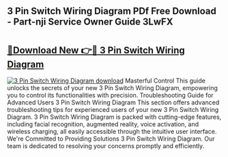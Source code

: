 ## 3 Pin Switch Wiring Diagram PDf Free Download - Part-nji Service Owner Guide 3LwFX

# <h2><a href="http://dfiuyj.blite.top/?on=3+Pin+Switch+Wiring+Diagram">🔗Download New 👉🔴 3 Pin Switch Wiring Diagram</a></h2>

[![3 Pin Switch Wiring Diagram download](https://i.imgur.com/lujVjoI.png)](http://dfiuyj.blite.top/?on=3+Pin+Switch+Wiring+Diagram)
Masterful Control This guide unlocks the secrets of your new 3 Pin Switch Wiring Diagram, empowering you to control its functionalities with precision. Troubleshooting Guide for Advanced Users 3 Pin Switch Wiring Diagram This section offers advanced troubleshooting tips for experienced users of your new 3 Pin Switch Wiring Diagram. 3 Pin Switch Wiring Diagram is packed with cutting-edge features, including facial recognition, augmented reality, voice activation, and wireless charging, all easily accessible through the intuitive user interface. We're Committed to Providing Solutions 3 Pin Switch Wiring Diagram. Our team is dedicated to resolving your concerns promptly and efficiently.
